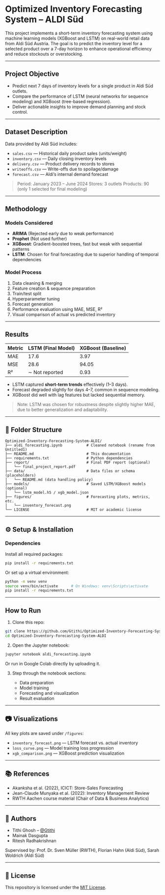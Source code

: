 #  Optimized Inventory Forecasting System – ALDI Süd

This project implements a short-term inventory forecasting system using machine learning models (XGBoost and LSTM) on real-world retail data from Aldi Süd Austria. The goal is to predict the inventory level for a selected product over a 7-day horizon to enhance operational efficiency and reduce stockouts or overstocking.

---

##  Project Objective

* Predict next 7 days of inventory levels for a single product in Aldi Süd outlets.
* Compare the performance of LSTM (neural networks for sequence modeling) and XGBoost (tree-based regression).
* Deliver actionable insights to improve demand planning and stock control.

---

##  Dataset Description

Data provided by Aldi Süd includes:

* `sales.csv` — Historical daily product sales (units/weight)
* `inventory.csv` — Daily closing inventory levels
* `delivery.csv` — Product delivery records to stores
* `writeoffs.csv` — Write-offs due to spoilage/damage
* `forecast.csv` — Aldi’s internal demand forecast

> Period: January 2023 – June 2024
> Stores: 3 outlets
> Products: 90 (only 1 selected for final modeling)

---

##  Methodology

### Models Considered

* **ARIMA** (Rejected early due to weak performance)
* **Prophet** (Not used further)
* **XGBoost**: Gradient-boosted trees, fast but weak with sequential patterns
* **LSTM**: Chosen for final forecasting due to superior handling of temporal dependencies

### Model Process

1. Data cleaning & merging
2. Feature creation & sequence preparation
3. Train/test split
4. Hyperparameter tuning
5. Forecast generation
6. Performance evaluation using MAE, MSE, R²
7. Visual comparison of actual vs predicted inventory

---

##  Results

| Metric | LSTM (Final Model) | XGBoost (Baseline) |
| ------ | ------------------ | ------------------ |
| MAE    | 17.6               | 3.97               |
| MSE    | 28.6               | 94.05              |
| R²     | ∼ Not reported     | 0.93               |

* LSTM captured **short-term trends** effectively (1–3 days).
* Forecast degraded slightly for days 4–7, common in sequence modeling.
* XGBoost did well with lag features but lacked sequential memory.

>  Note: LSTM was chosen for robustness despite slightly higher MAE, due to better generalization and adaptability.

---

## 📂 Folder Structure

```
Optimized-Inventory-Forecasting-System-ALDI/
├── aldi_forecasting.ipynb           # Cleaned notebook (rename from Untitled1)
├── README.md                        # This documentation
├── requirements.txt                 # Python dependencies
├── report/                          # Final PDF report (optional)
│   └── final_project_report.pdf     
├── data/                            # Data files or schema (placeholders)
│   └── README.md (data handling policy)
├── models/                          # Saved LSTM/XGBoost models (optional)
│   └── lstm_model.h5 / xgb_model.json
├── figures/                         # Forecasting plots, metrics, etc.
│   └── inventory_forecast.png
└── LICENSE                          # MIT or academic license
```

---

## ⚙️ Setup & Installation

###  Dependencies

Install all required packages:

```bash
pip install -r requirements.txt
```

Or set up a virtual environment:

```bash
python -m venv venv
source venv/bin/activate      # On Windows: venv\Scripts\activate
pip install -r requirements.txt
```

---

##  How to Run

1. Clone this repo:

```bash
git clone https://github.com/Gtithi/Optimized-Inventory-Forecasting-System-ALDI.git
cd Optimized-Inventory-Forecasting-System-ALDI
```

2. Open the Jupyter notebook:

```bash
jupyter notebook aldi_forecasting.ipynb
```

Or run in Google Colab directly by uploading it.

3. Step through the notebook sections:

   * Data preparation
   * Model training
   * Forecasting and visualization
   * Result evaluation

---

## 📷 Visualizations

All key plots are saved under `/figures`:

* `inventory_forecast.png` — LSTM forecast vs. actual inventory
* `loss_curve.png` — Model training loss progression
* `xgb_comparison.png` — XGBoost prediction visualization

---

## 📚 References

* Akanksha et al. (2022), ICICT: Store-Sales Forecasting
* Jean-Claude Munyaka et al. (2022): Inventory Management Review
* RWTH Aachen course material (Chair of Data & Business Analytics)

---

## 👥 Authors

* Tithi Ghosh – [@Gtithi](https://github.com/Gtithi)
* Mainak Dasgupta
* Ritesh Radhakrishnan

Supervised by: Prof. Dr. Sven Müller (RWTH), Florian Hahn (Aldi Süd), Sarah Woldrich (Aldi Süd)

---

## 📄 License

This repository is licensed under the [MIT License](LICENSE).

